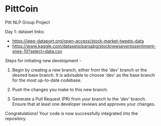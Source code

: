 # PittCoin
Pitt NLP Group Project

Day 1: dataset links:
* https://ieee-dataport.org/open-access/stock-market-tweets-data
* https://www.kaggle.com/datasets/parsabg/stocknewseventssentiment-snes-10?select=data.csv


Steps for initiating new development - 
1. Begin by creating a new branch, either from the 'dev' branch or the desired base branch. It is advisable to choose 'dev' as the base branch for the most up-to-date codebase.

2. Push the changes you make to this new branch.

3. Generate a Pull Request (PR) from your branch to the 'dev' branch. Ensure that at least one developer reviews and approves your changes.

Congratulations! Your code is now successfully integrated into the repository.
